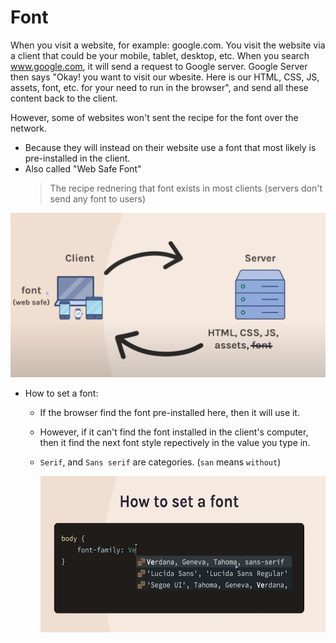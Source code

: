 # Font

When you visit a website, for example: google.com. You visit the website via a client that could be your mobile, tablet, desktop, etc.
When you search www.google.com, it will send a request to Google server. Google Server then says "Okay! you want to visit our wbesite. Here is our HTML, CSS, JS, assets, font, etc. for your need to run in the browser", and send all these content back to the client.

However, some of websites won't sent the recipe for the font over the network.

- Because they will instead on their website use a font that most likely is pre-installed in the client.
- Also called "Web Safe Font"
  > The recipe rednering that font exists in most clients (servers don't send any font to users)

![](images/web-safe-font.png)

- How to set a font:

  - If the browser find the font pre-installed here, then it will use it.
  - However, if it can't find the font installed in the client's computer, then it find the next font style repectively in the value you type in.
  - `Serif`, and `Sans serif` are categories. (`san` means `without`)

    <img src="images/web-safe-font-usage.png" height="250px"/>
